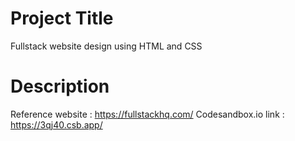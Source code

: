 # Project Title

Fullstack website design using HTML and CSS

# Description

Reference website : https://fullstackhq.com/
Codesandbox.io link : https://3qj40.csb.app/
